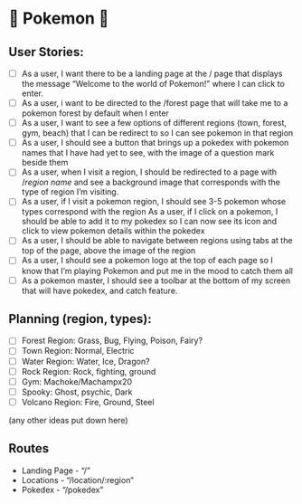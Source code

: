 # 💯 Pokemon 💯

## User Stories:

- [ ] As a user, I want there to be a landing page at the / page that displays the message “Welcome to the world of Pokemon!” where I can click to enter.
- [ ] As a user, i want to be directed to the /forest page that will take me to a pokemon forest by default when I enter
- [ ] As a user, I want to see a few options of different regions (town, forest, gym, beach) that I can be redirect to so I can see pokemon in that region
- [ ] As a user, I should see a button that brings up a pokedex with pokemon names that I have had yet to see, with the image of a question mark beside them
- [ ] As a user, when I visit a region, I should be redirected to a page with /_region name_ and see a background image that corresponds with the type of region I’m visiting.
- [ ] As a user, if I visit a pokemon region, I should see 3-5 pokemon whose types correspond with the region
      As a user, if I click on a pokemon, I should be able to add it to my pokedex so I can now see its icon and click to view pokemon details within the pokedex
- [ ] As a user, I should be able to navigate between regions using tabs at the top of the page, above the image of the region
- [ ] As a user, I should see a pokemon logo at the top of each page so I know that I’m playing Pokemon and put me in the mood to catch them all
- [ ] As a pokemon master, I should see a toolbar at the bottom of my screen that will have pokedex, and catch feature.

## Planning (region, types):

- [ ] Forest Region: Grass, Bug, Flying, Poison, Fairy?
- [ ] Town Region: Normal, Electric
- [ ] Water Region: Water, Ice, Dragon?
- [ ] Rock Region: Rock, fighting, ground
- [ ] Gym: Machoke/Machampx20
- [ ] Spooky: Ghost, psychic, Dark
- [ ] Volcano Region: Fire, Ground, Steel

(any other ideas put down here)

## Routes

- Landing Page - “/”
- Locations - “/location/:region”
- Pokedex - “/pokedex”
